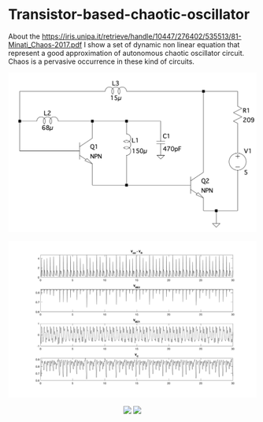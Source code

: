 # Transistor-based-chaotic-oscillator
About the https://iris.unipa.it/retrieve/handle/10447/276402/535513/81-Minati_Chaos-2017.pdf I show a set of dynamic non linear equation that represent a good approximation of autonomous chaotic oscillator circuit. Chaos is a pervasive occurrence in these kind of circuits.

<p align="center">
<img src="/circuit.png" width="550">
</p>


<p align="center">
<img src="/signal.png" alt="alt text">
</p>

<p align="center">
  <img src="/attractor_VC.gif" width="380" />
  <img src="/attractor_VBC1.gif" width="380" /> 
</p>
